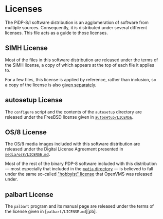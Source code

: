 # Licenses

The PiDP-8/I software distribution is an agglomeration of software from
multiple sources.  Consequently, it is distributed under several
different licenses.  This file acts as a guide to those licenses.


## SIMH License

Most of the files in this software distribution are released under the
terms of the SIMH license, a copy of which appears at the top of each
file it applies to.

For a few files, this license is applied by reference, rather than
inclusion, so a copy of the license is also [given separately][sl].

[sl]: https://tangentsoft.com/pidp8i/doc/trunk/SIMH-LICENSE.md


## autosetup License

The `configure` script and the contents of the `autosetup` directory are
released under the FreeBSD license given in [`autosetup/LICENSE`][as].

[as]: https://tangentsoft.com/pidp8i/doc/trunk/autosetup/LICENSE


## OS/8 License

The OS/8 media images included with this software distribution are
released under the Digital License Agreement presented in
[`media/os8/LICENSE.md`][dla].

Most of the rest of the binary PDP-8 software included with this
distribution — most especially that included in the [`media`
directory][md] — is believed to fall under the same so-called ["hobbyist"
license][dhl] that OpenVMS was released under.

[md]: https://tangentsoft.com/pidp8i/dir?ci=trunk&name=media
[dla]: https://tangentsoft.com/pidp8i/doc/trunk/media/os8/LICENSE.md
[dhl]: http://www.openvmshobbyist.com/


## palbart License

The `palbart` program and its manual page are released under the terms
of the license given in [`palbart/LICENSE.md`][pb].

[pl]: https://tangentsoft.com/pidp8i/doc/trunk/palbart/LICENSE.md
